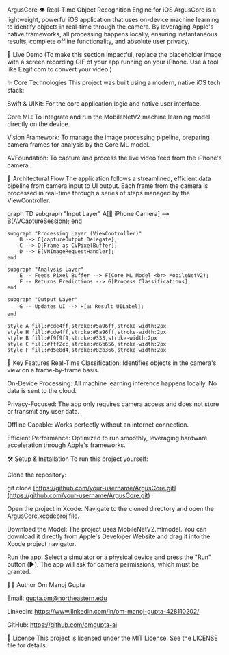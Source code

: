 ArgusCore 👁️
Real-Time Object Recognition Engine for iOS
ArgusCore is a lightweight, powerful iOS application that uses on-device machine learning to identify objects in real-time through the camera. By leveraging Apple's native frameworks, all processing happens locally, ensuring instantaneous results, complete offline functionality, and absolute user privacy.

🚀 Live Demo
(To make this section impactful, replace the placeholder image with a screen recording GIF of your app running on your iPhone. Use a tool like Ezgif.com to convert your video.)

✨ Core Technologies
This project was built using a modern, native iOS tech stack:

Swift & UIKit: For the core application logic and native user interface.

Core ML: To integrate and run the MobileNetV2 machine learning model directly on the device.

Vision Framework: To manage the image processing pipeline, preparing camera frames for analysis by the Core ML model.

AVFoundation: To capture and process the live video feed from the iPhone's camera.

🧠 Architectural Flow
The application follows a streamlined, efficient data pipeline from camera input to UI output. Each frame from the camera is processed in real-time through a series of steps managed by the ViewController.

graph TD
    subgraph "Input Layer"
        A[📱 iPhone Camera] --> B(AVCaptureSession);
    end

    subgraph "Processing Layer (ViewController)"
        B --> C{captureOutput Delegate};
        C --> D[Frame as CVPixelBuffer];
        D --> E[VNImageRequestHandler];
    end

    subgraph "Analysis Layer"
        E -- Feeds Pixel Buffer --> F(Core ML Model <br> MobileNetV2);
        F -- Returns Predictions --> G[Process Classifications];
    end

    subgraph "Output Layer"
        G -- Updates UI --> H[📊 Result UILabel];
    end

    style A fill:#cde4ff,stroke:#5a96ff,stroke-width:2px
    style H fill:#cde4ff,stroke:#5a96ff,stroke-width:2px
    style B fill:#f9f9f9,stroke:#333,stroke-width:2px
    style C fill:#fff2cc,stroke:#d6b656,stroke-width:2px
    style F fill:#d5e8d4,stroke:#82b366,stroke-width:2px

🌟 Key Features
Real-Time Classification: Identifies objects in the camera's view on a frame-by-frame basis.

On-Device Processing: All machine learning inference happens locally. No data is sent to the cloud.

Privacy-Focused: The app only requires camera access and does not store or transmit any user data.

Offline Capable: Works perfectly without an internet connection.

Efficient Performance: Optimized to run smoothly, leveraging hardware acceleration through Apple's frameworks.

🛠️ Setup & Installation
To run this project yourself:

Clone the repository:

git clone [https://github.com/your-username/ArgusCore.git](https://github.com/your-username/ArgusCore.git)

Open the project in Xcode:
Navigate to the cloned directory and open the ArgusCore.xcodeproj file.

Download the Model:
The project uses MobileNetV2.mlmodel. You can download it directly from Apple's Developer Website and drag it into the Xcode project navigator.

Run the app:
Select a simulator or a physical device and press the "Run" button (▶️). The app will ask for camera permissions, which must be granted.

👨‍💻 Author
Om Manoj Gupta

Email: gupta.om@northeastern.edu

LinkedIn: https://www.linkedin.com/in/om-manoj-gupta-428110202/

GitHub: https://github.com/omgupta-ai

📄 License
This project is licensed under the MIT License. See the LICENSE file for details.
